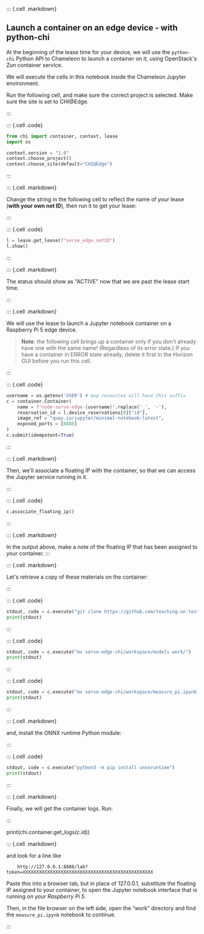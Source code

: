 


::: {.cell .markdown}

## Launch a container on an edge device - with python-chi

At the beginning of the lease time for your device, we will use the `python-chi` Python API to Chameleon to launch a container on it, using OpenStack's Zun container service. 

We will execute the cells in this notebook inside the Chameleon Jupyter environment.

Run the following cell, and make sure the correct project is selected. Make sure the site is set to CHI@Edge.

:::

::: {.cell .code}
```python
from chi import container, context, lease
import os

context.version = "1.0" 
context.choose_project()
context.choose_site(default="CHI@Edge")
```
:::

::: {.cell .markdown}

Change the string in the following cell to reflect the name of *your* lease (**with your own net ID**), then run it to get your lease:

:::

::: {.cell .code}
```python
l = lease.get_lease(f"serve_edge_netID") 
l.show()
```
:::

::: {.cell .markdown}

The status should show as "ACTIVE" now that we are past the lease start time.

:::

::: {.cell .markdown}

We will use the lease to launch a Jupyter notebook container on a Raspberry Pi 5 edge device. 

> **Note**: the following cell brings up a container only if you don't already have one with the same name! (Regardless of its error state.) If you have a container in ERROR state already, delete it first in the Horizon GUI before you run this cell.

:::


::: {.cell .code}
```python
username = os.getenv('USER') # exp resources will have this suffix
c = container.Container(
    name = f"node-serve-edge-{username}".replace('_', '-'),
    reservation_id = l.device_reservations[0]["id"],
    image_ref = "quay.io/jupyter/minimal-notebook:latest", 
    exposed_ports = [8888]
)
c.submit(idempotent=True)
```
:::


::: {.cell .markdown}

Then, we'll associate a floating IP with the container, so that we can access the Jupyter service running in it.

:::

::: {.cell .code}
```python
c.associate_floating_ip()
```
:::

::: {.cell .markdown}

In the output above, make a note of the floating IP that has been assigned to your container.
:::

::: {.cell .markdown}

Let's retrieve a copy of these materials on the container:


:::


::: {.cell .code}
```python
stdout, code = c.execute("git clone https://github.com/teaching-on-testbeds/serve-edge-chi.git")
print(stdout)
```
:::




::: {.cell .code}
```python
stdout, code = c.execute("mv serve-edge-chi/workspace/models work/")
print(stdout)
```
:::



::: {.cell .code}
```python
stdout, code = c.execute("mv serve-edge-chi/workspace/measure_pi.ipynb work/")
print(stdout)
```
:::


::: {.cell .markdown}

and, install the ONNX runtime Python module:

:::

::: {.cell .code}
```python
stdout, code = c.execute("python3 -m pip install onnxruntime")
print(stdout)
```
:::


::: {.cell .markdown}

Finally, we will get the container logs. Run:

:::


print(chi.container.get_logs(c.id))


::: {.cell .markdown}


and look for a line like

```
    http://127.0.0.1:8888/lab?token=XXXXXXXXXXXXXXXXXXXXXXXXXXXXXXXXXXXXXXXXXXXXXXXX
```


Paste this into a browser tab, but in place of 127.0.0.1, substitute the floating IP assigned to your container, to open the Jupyter notebook interface that is running *on your Raspberry Pi 5*.

Then, in the file browser on the left side, open the “work” directory and find the `measure_pi.ipynb` notebook to continue.

:::
